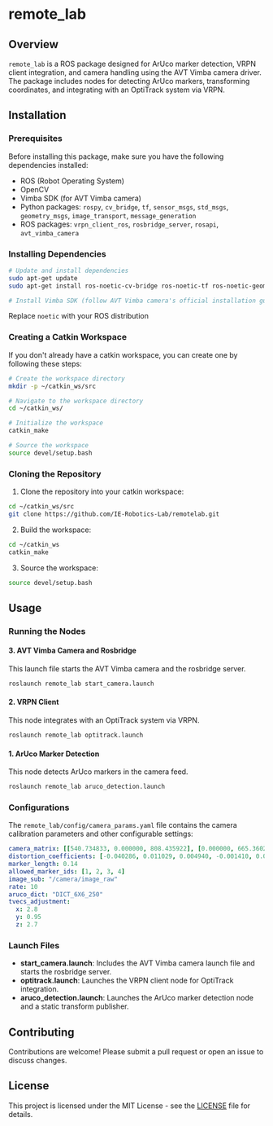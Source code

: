 
# remote_lab

## Overview

`remote_lab` is a ROS package designed for ArUco marker detection, VRPN client integration, and camera handling using the AVT Vimba camera driver. The package includes nodes for detecting ArUco markers, transforming coordinates, and integrating with an OptiTrack system via VRPN.

## Installation

### Prerequisites

Before installing this package, make sure you have the following dependencies installed:

- ROS (Robot Operating System)
- OpenCV
- Vimba SDK (for AVT Vimba camera)
- Python packages: `rospy`, `cv_bridge`, `tf`, `sensor_msgs`, `std_msgs`, `geometry_msgs`, `image_transport`, `message_generation`
- ROS packages: `vrpn_client_ros`, `rosbridge_server`, `rosapi`, `avt_vimba_camera`

### Installing Dependencies

```bash
# Update and install dependencies
sudo apt-get update
sudo apt-get install ros-noetic-cv-bridge ros-noetic-tf ros-noetic-geometry-msgs ros-noetic-image-transport ros-noetic-message-generation ros-noetic-vrpn-client-ros ros-noetic-rosbridge-server ros-noetic-rosapi

# Install Vimba SDK (follow AVT Vimba camera's official installation guide)
```

Replace `noetic` with your ROS distribution

### Creating a Catkin Workspace

If you don't already have a catkin workspace, you can create one by following these steps:

```bash
# Create the workspace directory
mkdir -p ~/catkin_ws/src

# Navigate to the workspace directory
cd ~/catkin_ws/

# Initialize the workspace
catkin_make

# Source the workspace
source devel/setup.bash
```

### Cloning the Repository

1. Clone the repository into your catkin workspace:

```bash
cd ~/catkin_ws/src
git clone https://github.com/IE-Robotics-Lab/remotelab.git
```

2. Build the workspace:

```bash
cd ~/catkin_ws
catkin_make
```

3. Source the workspace:

```bash
source devel/setup.bash
```

## Usage

### Running the Nodes

#### 3. AVT Vimba Camera and Rosbridge

This launch file starts the AVT Vimba camera and the rosbridge server.

```bash
roslaunch remote_lab start_camera.launch
```

#### 2. VRPN Client

This node integrates with an OptiTrack system via VRPN.

```bash
roslaunch remote_lab optitrack.launch
```

#### 1. ArUco Marker Detection

This node detects ArUco markers in the camera feed.

```bash
roslaunch remote_lab aruco_detection.launch
```

### Configurations

The `remote_lab/config/camera_params.yaml` file contains the camera calibration parameters and other configurable settings:

```yaml
camera_matrix: [[540.734833, 0.000000, 808.435922], [0.000000, 665.360297, 596.629675], [0.000000, 0.000000, 1.000000]]
distortion_coefficients: [-0.040286, 0.011029, 0.004940, -0.001410, 0.000000]
marker_length: 0.14
allowed_marker_ids: [1, 2, 3, 4]
image_sub: "/camera/image_raw"
rate: 10
aruco_dict: "DICT_6X6_250"
tvecs_adjustment: 
  x: 2.8
  y: 0.95
  z: 2.7
```

### Launch Files

- **start_camera.launch**: Includes the AVT Vimba camera launch file and starts the rosbridge server.
- **optitrack.launch**: Launches the VRPN client node for OptiTrack integration.
- **aruco_detection.launch**: Launches the ArUco marker detection node and a static transform publisher.



## Contributing

Contributions are welcome! Please submit a pull request or open an issue to discuss changes.

## License

This project is licensed under the MIT License - see the [LICENSE](LICENSE) file for details.

